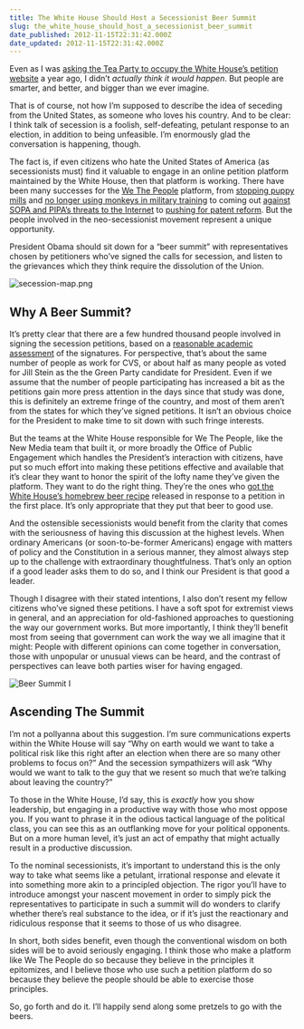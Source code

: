 ```yaml
---
title: The White House Should Host a Secessionist Beer Summit
slug: the_white_house_should_host_a_secessionist_beer_summit
date_published: 2012-11-15T22:31:42.000Z
date_updated: 2012-11-15T22:31:42.000Z
---
```


Even as I was [asking the Tea Party to occupy the White House’s petition website](http://dashes.com/anil/2011/11/how-the-99-and-the-tea-party-can-occupy-whitehousegov.html) a year ago, I didn’t *actually think it would happen*. But people are smarter, and better, and bigger than we ever imagine.

That is of course, not how I’m supposed to describe the idea of seceding from the United States, as someone who loves his country. And to be clear: I think talk of secession is a foolish, self-defeating, petulant response to an election, in addition to being unfeasible. I’m enormously glad the conversation is happening, though.

The fact is, if even citizens who hate the United States of America (as secessionists must) find it valuable to engage in an online petition platform maintained by the White House, then that platform is working. There have been many successes for the [We The People](https://petitions.whitehouse.gov/) platform, from [stopping puppy mills](https://petitions.whitehouse.gov/petition/crack-down-puppy-mills/B9W46NCH) and [no longer using monkeys in military training](https://petitions.whitehouse.gov/response/army-no-longer-using-monkeys-part-training-aberdeen-proving-ground) to coming out [against SOPA and PIPA’s threats to the Internet](https://petitions.whitehouse.gov/response/combating-online-piracy-while-protecting-open-and-innovative-internet) to [pushing for patent reform](https://petitions.whitehouse.gov/response/promoting-innovation-and-competitive-markets-through-quality-patents). But the people involved in the neo-secessionist movement represent a unique opportunity.

President Obama should sit down for a “beer summit” with representatives chosen by petitioners who’ve signed the calls for secession, and listen to the grievances which they think require the dissolution of the Union.

![secession-map.png](https://cdn.glitch.global/c4e475b2-a54e-47e0-973c-ed0bd1b46262/secession-map.png?v=1670799840699)

## Why A Beer Summit?

It’s pretty clear that there are a few hundred thousand people involved in signing the secession petitions, based on a [reasonable academic assessment](http://www.unc.edu/~ncaren/secessionists/) of the signatures. For perspective, that’s about the same number of people as work for CVS, or about half as many people as voted for Jill Stein as the the Green Party candidate for President. Even if we assume that the number of people participating has increased a bit as the petitions gain more press attention in the days since that study was done, this is definitely an extreme fringe of the country, and most of them aren’t from the states for which they’ve signed petitions. It isn’t an obvious choice for the President to make time to sit down with such fringe interests.

But the teams at the White House responsible for We The People, like the New Media team that built it, or more broadly the Office of Public Engagement which handles the President’s interaction with citizens, have put so much effort into making these petitions effective and available that it’s clear they want to honor the spirit of the lofty name they’ve given the platform. They want to do the right thing. They’re the ones who [got the White House’s homebrew beer recipe](https://petitions.whitehouse.gov/response/ale-chief-white-house-beer-recipe) released in response to a petition in the first place. It’s only appropriate that they put that beer to good use.

And the ostensible secessionists would benefit from the clarity that comes with the seriousness of having this discussion at the highest levels. When ordinary Americans (or soon-to-be-former Americans) engage with matters of policy and the Constitution in a serious manner, they almost always step up to the challenge with extraordinary thoughtfulness. That’s only an option if a good leader asks them to do so, and I think our President is that good a leader.

Though I disagree with their stated intentions, I also don’t resent my fellow citizens who’ve signed these petitions. I have a soft spot for extremist views in general, and an appreciation for old-fashioned approaches to questioning the way our government works. But more importantly, I think they’ll benefit most from seeing that government can work the way we all imagine that it might: People with different opinions can come together in conversation, those with unpopular or unusual views can be heard, and the contrast of perspectives can leave both parties wiser for having engaged.

![Beer Summit I](https://cdn.glitch.global/c4e475b2-a54e-47e0-973c-ed0bd1b46262/afterbeers_LJ-0110.jpg?v=1670799938878)

## Ascending The Summit

I’m not a pollyanna about this suggestion. I’m sure communications experts within the White House will say “Why on earth would we want to take a political risk like this right after an election when there are so many other problems to focus on?” And the secession sympathizers will ask “Why would we want to talk to the guy that we resent so much that we’re talking about leaving the country?”

To those in the White House, I’d say, this is *exactly* how you show leadership, but engaging in a productive way with those who most oppose you. If you want to phrase it in the odious tactical language of the political class, you can see this as an outflanking move for your political opponents. But on a more human level, it’s just an act of empathy that might actually result in a productive discussion.

To the nominal secessionists, it’s important to understand this is the only way to take what seems like a petulant, irrational response and elevate it into something more akin to a principled objection. The rigor you’ll have to introduce amongst your nascent movement in order to simply pick the representatives to participate in such a summit will do wonders to clarify whether there’s real substance to the idea, or if it’s just the reactionary and ridiculous response that it seems to those of us who disagree.

In short, both sides benefit, even though the conventional wisdom on both sides will be to avoid seriously engaging. I think those who make a platform like We The People do so because they believe in the principles it epitomizes, and I believe those who use such a petition platform do so because they believe the people should be able to exercise those principles.

So, go forth and do it. I’ll happily send along some pretzels to go with the beers.

